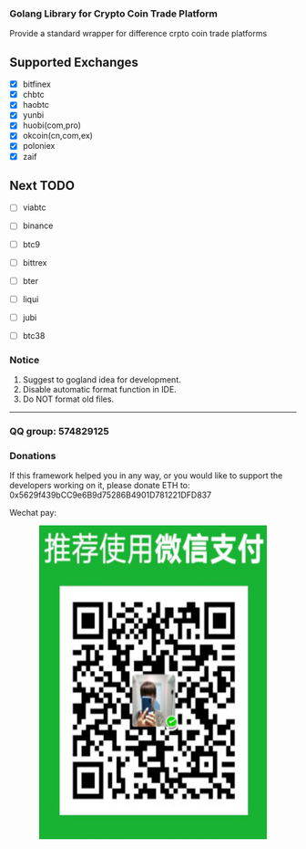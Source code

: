 ### Golang Library for Crypto Coin Trade Platform 

Provide a standard wrapper for difference crpto coin trade platforms

## Supported Exchanges
- [x] bitfinex
- [x] chbtc
- [x] haobtc
- [x] yunbi
- [x] huobi(com,pro)
- [x] okcoin(cn,com,ex)
- [x] poloniex
- [x] zaif

## Next TODO
- [ ] viabtc
- [ ] binance
- [ ] btc9
- [ ] bittrex
- [ ] bter
- [ ] liqui
- [ ] jubi
- [ ] btc38



### Notice
1. Suggest to gogland idea for development.
2. Disable automatic format function in IDE.
3. Do NOT format old files.

-----------------
### QQ group: 574829125

### Donations
If this framework helped you in any way, or you would like to support the developers working on it, please donate ETH to: 0x5629f439bCC9e6B9d75286B4901D781221DFD837

Wechat pay:
<div align=center><img width="400" height="550" src="https://raw.githubusercontent.com/nntaoli-project/GoEx/dev/wx_pay.JPG"/></div>
